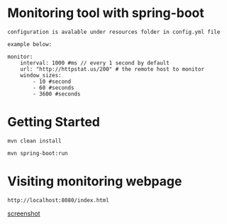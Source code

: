 # Monitoring tool with spring-boot

    configuration is avalable under resources folder in config.yml file
    
    example below:
    
    monitor:  
        interval: 1000 #ms // every 1 second by default
        url: "http://httpstat.us/200" # the remote host to monitor
        window_sizes:
            - 10 #second
            - 60 #seconds
            - 3600 #seconds 


# Getting Started
    mvn clean install

    mvn spring-boot:run


# Visiting monitoring webpage

    http://localhost:8080/index.html

[screenshot](https://gitlab.com/metao/monitor-tool-spring-boot/-/raw/main/scsch.png?inline=false)
